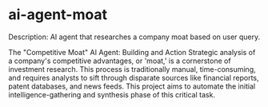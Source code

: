 # ai-agent-moat
Description: AI agent that researches a company moat based on user query.

The "Competitive Moat" AI Agent: Building and Action
Strategic analysis of a company's competitive advantages, or 'moat,' is a cornerstone of investment research. This process is traditionally manual, time-consuming, and requires analysts to sift through disparate sources like financial reports, patent databases, and news feeds. This project aims to automate the initial intelligence-gathering and synthesis phase of this critical task.

